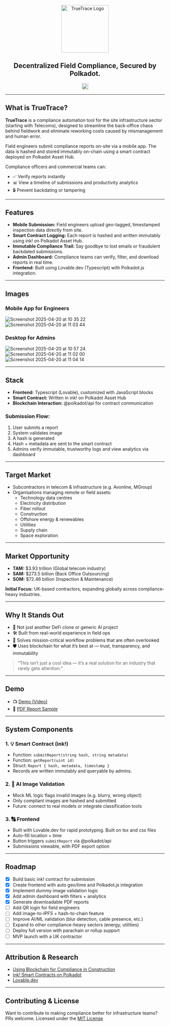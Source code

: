 <p align="center">
  <img src="https://github.com/user-attachments/assets/3f1cee9a-ee9d-47e0-9d05-577dd0c7a63e" width="150" alt="TrueTrace Logo" />
</p>

<h2 align="center">Decentralized Field Compliance, Secured by Polkadot.</h2>

<p align="center">
  <a href="https://www.easya.io/">
    <img src="https://github.com/user-attachments/assets/09cfc307-f04f-4225-8c3b-bc96c47583a6" alt="EasyA" height="21" />
  </a>
</p>

---

## What is TrueTrace?

**TrueTrace** is a compliance automation tool for the site infrastructure sector (starting with Telecoms), designed to streamline the back-office chaos behind fieldwork and eliminate reworking costs caused by mismanagement and human error.

Field engineers submit compliance reports on-site via a mobile app. The data is hashed and stored immutably on-chain using a smart contract deployed on Polkadot Asset Hub.

Compliance officers and commercial teams can:
- ✅ Verify reports instantly  
- 📊 View a timeline of submissions and productivity analytics  
- 🔒 Prevent backdating or tampering  

---

## Features

- **Mobile Submission:** Field engineers upload geo-tagged, timestamped inspection data directly from site.  
- **Smart Contract Logging:** Each report is hashed and written immutably using ink! on Polkadot Asset Hub.  
- **Immutable Compliance Trail:** Say goodbye to lost emails or fraudulent backdated submissions.  
- **Admin Dashboard:** Compliance teams can verify, filter, and download reports in real time.  
- **Frontend:** Built using Lovable.dev (Typescript) with Polkadot.js integration.


---

## Images
### Mobile App for Engineers
![Screenshot 2025-04-20 at 10 35 22](https://github.com/user-attachments/assets/2246def3-fa19-4b28-bf13-e8831892ef2d)
![Screenshot 2025-04-20 at 11 03 44](https://github.com/user-attachments/assets/fdccc52a-d6e4-4d06-ab21-1340664ba34b)

### Desktop for Admins
![Screenshot 2025-04-20 at 10 57 24](https://github.com/user-attachments/assets/04abe933-5793-42df-ad07-b987df0cfb52)
![Screenshot 2025-04-20 at 11 02 00](https://github.com/user-attachments/assets/31ef2a92-c576-4860-9aef-ddcad34ada25)
![Screenshot 2025-04-20 at 11 04 14](https://github.com/user-attachments/assets/69e87dff-6a63-43bb-9d98-f1a1ac8ecd53)




---

## Stack

- **Frontend:** Typescript (Lovable), customized with JavaScript blocks  
- **Smart Contract:** Written in ink! on Polkadot Asset Hub  
- **Blockchain Interaction:** @polkadot/api for contract communication  

### Submission Flow:
1. User submits a report  
2. System validates image  
3. A hash is generated  
4. Hash + metadata are sent to the smart contract  
5. Admins verify immutable, trustworthy logs and view analytics via dashboard  


---

## Target Market

- Subcontractors in telecom & infrastructure (e.g. Avonline, MGroup)  
- Organisations managing remote or field assets:
  - Technology data centres  
  - Electricity distribution  
  - Fiber rollout  
  - Construction  
  - Offshore energy & renewables  
  - Utilities  
  - Supply chain  
  - Space exploration  

---

## Market Opportunity

- **TAM:** $3.93 trillion (Global telecom industry)  
- **SAM:** $273.5 billion (Back Office Outsourcing)  
- **SOM:** $72.46 billion (Inspection & Maintenance)  

**Initial Focus:** UK-based contractors, expanding globally across compliance-heavy industries.

---

## Why It Stands Out

- 🚫 Not just another DeFi clone or generic AI project  
- 🛠️ Built from real-world experience in field ops  
- 🧩 Solves mission-critical workflow problems that are often overlooked  
- 🛡️ Uses blockchain for what it’s best at — trust, transparency, and immutability  

> “This isn’t just a cool idea — it’s a real solution for an industry that rarely gets attention.”

---

## Demo

- 📺 [Demo (Video)](https://www.canva.com/design/DAGlKoSrjsQ/P_cbKi-MUBSABXBUmd2RFA/edit?utm_content=DAGlKoSrjsQ&utm_campaign=designshare&utm_medium=link2&utm_source=sharebutton)  
- 📄 [PDF Report Sample](/src/components/truetrace.pdf)

---

## System Components

### 1. 💡 Smart Contract (ink!)
- Function: `submitReport(string hash, string metadata)`  
- Function: `getReport(uint id)`  
- Struct: `Report { hash, metadata, timestamp }`  
- Records are written immutably and queryable by admins.

### 2. 🧠 AI Image Validation
- Mock ML logic flags invalid images (e.g. blurry, wrong object)  
- Only compliant images are hashed and submitted  
- Future: connect to real models or integrate classification tools

### 3. 🔠 Frontend
- Built with Lovable.dev for rapid prototyping. Built on tsx and css files  
- Auto-fill location + time  
- Button triggers `submitReport` via @polkadot/api  
- Submissions viewable, with PDF export option

---

## Roadmap

- [x] Build basic ink! contract for submission  
- [x] Create frontend with auto geo/time and Polkadot.js integration  
- [x] Implement dummy image validation logic
- [x] Add admin dashboard with filters + analytics  
- [x] Generate downloadable PDF reports  
- [ ] Add QR login for field engineers  
- [ ] Add image-to-IPFS + hash-to-chain feature
- [ ] Improve AI/ML validation (blur detection, cable presence, etc.)  
- [ ] Expand to other compliance-heavy sectors (energy, utilities)  
- [ ] Deploy full version with parachain or rollup support
- [ ] MVP launch with a UK contractor

---

## Attribution & Research

- [Using Blockchain for Compliance in Construction](https://www.sciencedirect.com/science/article/pii/S0926580521000631)  
- [ink! Smart Contracts on Polkadot](https://use.ink/)  
- [Lovable.dev](https://www.lovable.dev)

---

## Contributing & License

Want to contribute to making compliance better for infrastructure teams?  
PRs welcome. Licensed under the [MIT License](./LICENSE)
